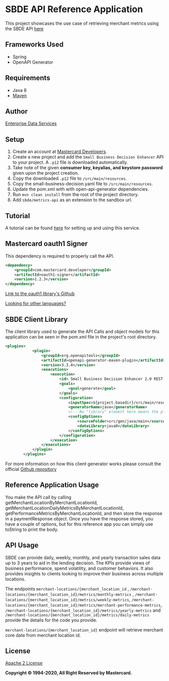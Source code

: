 # SBDE API Reference Application
This project showcases the use case of retrieving merchant metrics using the SBDE API [here](https://developer.mastercard.com/drafts/small-business-decision-enhancer-v2/new-sbde-v2-documentation/documentation/)

## Frameworks Used
- Spring
- OpenAPI Generator

## Requirements
- Java 8
- [Maven](https://maven.apache.org/download.cgi)

## Author
[Enterprise Data Services](mailto:apisupport@mastercard.com)

## Setup
1. Create an account at [Mastercard Developers](https://developer.mastercard.com).
2. Create a new project and add the `Small Business Decision Enhancer` API to your project. A `.p12` file is downloaded automatically.
3. Take note of the given **consumer key, keyalias, and keystore password** given upon the project creation.
4. Copy the downloaded `.p12` file to `/src/main/resources`.
5. Copy the small-business-decision.yaml file to `/src/main/resources`.
6. Update the pom.xml with with open-api-generator dependencies.
7. Run `mvn clean install` from the root of the project directory.
8. Add `sbde/metrics-api` as an extension to the sandbox url.


## Tutorial
A tutorial can be found [here](https://developer.mastercard.com/drafts/small-business-decision-enhancer-v2/new-sbde-v2-documentation/documentation/tutorials-and-guides/) 
for setting up and using this service.

## Mastercard oauth1 Signer
This dependency is required to properly call the API.
```xml
<dependency>
    <groupId>com.mastercard.developer</groupId>
    <artifactId>oauth1-signer</artifactId>
    <version>1.2.3</version>
</dependency>
```
[Link to the oauth1 library's Github](https://github.com/Mastercard/oauth1-signer-java)

[Looking for other languages?](https://github.com/Mastercard?q=oauth&type=&language=)

## SBDE Client Library
The client library used to generate the API Calls and object models for this application can be seen in the pom.xml file
in the project's root directory.
```xml
<plugins>
            <plugin>
                <groupId>org.openapitools</groupId>
                <artifactId>openapi-generator-maven-plugin</artifactId>
                <version>3.3.4</version>
                <executions>
                    <execution>
                        <id> Small Business Decision Enhancer 2.0 REST Client</id>
                        <goals>
                            <goal>generate</goal>
                        </goals>
                        <configuration>
                            <inputSpec>${project.basedir}/src/main/resources/small-business-decision-enhancer.yaml</inputSpec>
                            <generatorName>java</generatorName>
                            <!-- No "library" element here means the plugin will use the default library template ("okhttp-gson") -->
                            <configOptions>
                                <sourceFolder>src/gen/java/main</sourceFolder>
                                <dateLibrary>java8</dateLibrary>
                            </configOptions>
                        </configuration>
                    </execution>
                </executions>
            </plugin>
        </plugins>
```
    
For more information on how this client generator works please consult the official [Github repository](https://github.com/OpenAPITools/openapi-generator)

## Reference Application Usage
You make the API call by calling getMerchantLocationByMerchantLocationId, getMerchantLocationDailyMetricsByMerchantLocationId, 
getPerformanceMetricsByMerchantLocationId, and then store the response in a paymentResponse object. 
Once you have the response stored, you have a couple of options, but for this reference app you can simply use toString to print the body.

## API Usage
SBDE can provide daily, weekly, monthly, and yearly transaction sales data up to 3 years to aid in the lending decision. The KPIs provide views of business performance, spend volatility, and customer behaviors. 
It also provides insights to clients looking to improve their business across multiple locations.

The endpoints `merchant-locations/{merchant_location_id` , `/merchant-locations/{merchant_location_id}/metrics/monthly-metrics` , `/merchant-locations/{merchant_location_id}/metrics/weekly-metrics`,
 `/merchant-locations/{merchant_location_id}/metrics/merchant-performance-metrics`, `/merchant-locations/{merchant_location_id}/metrics/yearly-metrics` and `/merchant-locations/{merchant_location_id}/metrics/daily-metrics` 
provide the details for the code you provide.

`merchant-locations/{merchant_location_id}` endpoint will retrieve merchant core date from merchant location id.



## License
[Apache 2 License](https://apache.org/licenses/LICENSE-2.0)



**Copyright © 1994-2020, All Right Reserved by Mastercard.**